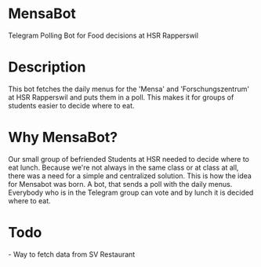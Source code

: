 # MensaBot
Telegram Polling Bot for Food decisions at HSR Rapperswil

<h1>Description</h1>
This bot fetches the daily menus for the 'Mensa' and 'Forschungszentrum' at 
HSR Rapperswil and puts them in a poll. This makes it for groups of students
easier to decide where to eat. 

<h1>Why MensaBot?</h1>
Our small group of befriended Students at HSR needed to decide where to eat
lunch. Because we're not always in the same class or at class at all, there
was a need for a simple and centralized solution. This is how the idea for 
Mensabot was born. A bot, that sends a poll with the daily menus. Everybody
who is in  the Telegram group can vote and by lunch it is decided where to
eat. 

<h1>Todo</h1>
- Way to fetch data from SV Restaurant
